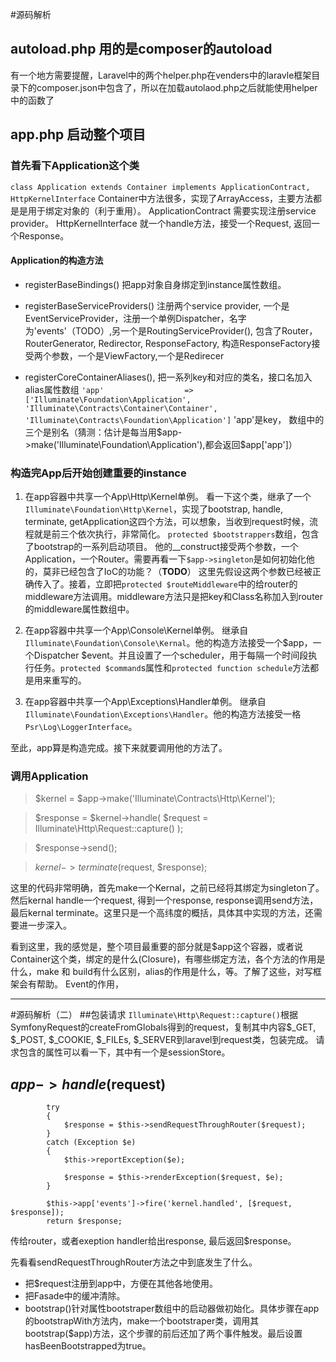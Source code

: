 #源码解析

## autoload.php 用的是composer的autoload
有一个地方需要提醒，Laravel中的两个helper.php在venders中的laravle框架目录下的composer.json中包含了，所以在加载autolaod.php之后就能使用helper中的函数了

## app.php 启动整个项目

### 首先看下Application这个类
`class Application extends Container implements ApplicationContract, HttpKernelInterface`
Container中方法很多，实现了ArrayAccess，主要方法都是是用于绑定对象的（利于重用）。
ApplicationContract 需要实现注册service provider。
HttpKernelInterface 就一个handle方法，接受一个Request, 返回一个Response。

#### Application的构造方法
- registerBaseBindings()
把app对象自身绑定到instance属性数组。

- registerBaseServiceProviders()
注册两个service provider, 一个是EventServiceProvider，注册一个单例Dispatcher，名字为'events'（TODO）,另一个是RoutingServiceProvider(), 包含了Router， RouterGenerator, Redirector, ResponseFactory, 构造ResponseFactory接受两个参数，一个是ViewFactory,一个是Redirecer

- registerCoreContainerAliases(), 把一系列key和对应的类名，接口名加入alias属性数组
`'app'                  => ['Illuminate\Foundation\Application', 'Illuminate\Contracts\Container\Container', 'Illuminate\Contracts\Foundation\Application']`
'app'是key， 数组中的三个是别名（猜测：估计是每当用$app->make('Illuminate\Foundation\Application'),都会返回$app['app']）

### 构造完App后开始创建重要的instance
1. 在app容器中共享一个App\Http\Kernel单例。
看一下这个类，继承了一个`Illuminate\Foundation\Http\Kernel`，实现了bootstrap, handle, terminate, getApplication这四个方法，可以想象，当收到request时候，流程就是前三个依次执行，非常简化。
`protected $bootstrappers`数组，包含了bootstrap的一系列启动项目。
他的__construct接受两个参数，一个Application，一个Router。需要再看一下`$app->singleton`是如何初始化他的，莫非已经包含了IoC的功能？（**TODO**）
这里先假设这两个参数已经被正确传入了。接着，立即把`protected $routeMiddleware`中的给router的middleware方法调用。middleware方法只是把key和Class名称加入到router的middleware属性数组中。


2. 在app容器中共享一个App\Console\Kernel单例。
继承自`Illuminate\Foundation\Console\Kernal`。他的构造方法接受一个$app，一个Dispatcher $event。并且设置了一个scheduler，用于每隔一个时间段执行任务。`protected $command`s属性和`protected function schedule`方法都是用来重写的。

3. 在app容器中共享一个App\Exceptions\Handler单例。
继承自`Illuminate\Foundation\Exceptions\Handler`。他的构造方法接受一格`Psr\Log\LoggerInterface`。

至此，app算是构造完成。接下来就要调用他的方法了。

### 调用Application

> $kernel = $app->make('Illuminate\Contracts\Http\Kernel');

> $response = $kernel->handle(
	$request = Illuminate\Http\Request::capture()
);

> $response->send();

> $kernel->terminate($request, $response);

这里的代码非常明确，首先make一个Kernal，之前已经将其绑定为singleton了。然后kernal handle一个request, 得到一个response, response调用send方法，最后kernal terminate。这里只是一个高纬度的概括，具体其中实现的方法，还需要进一步深入。

看到这里，我的感觉是，整个项目最重要的部分就是$app这个容器，或者说Container这个类，绑定的是什么(Closure)，有哪些绑定方法，各个方法的作用是什么，make 和 build有什么区别，alias的作用是什么，等。了解了这些，对写框架会有帮助。
Event的作用，


---

#源码解析（二）
##包装请求
`Illuminate\Http\Request::capture()`根据SymfonyRequest的createFromGlobals得到的request，复制其中内容$_GET, $_POST, $_COOKIE, $_FILEs, $_SERVER到laravel到request类，包装完成。
请求包含的属性可以看一下，其中有一个是sessionStore。

## $app->handle($request)
            try
    		{
    			$response = $this->sendRequestThroughRouter($request);
    		}
    		catch (Exception $e)
    		{
    			$this->reportException($e);
    
    			$response = $this->renderException($request, $e);
    		}
    
    		$this->app['events']->fire('kernel.handled', [$request, $response]);
			return $response;

传给router，或者exeption handler给出response, 最后返回$response。

先看看sendRequestThroughRouter方法之中到底发生了什么。

- 把$request注册到app中，方便在其他各地使用。
- 把Fasade中的缓冲清除。
- bootstrap()针对属性bootstraper数组中的启动器做初始化。具体步骤在app的bootstrapWith方法内，make一个bootstraper类，调用其bootstrap($app)方法，这个步骤的前后还加了两个事件触发。最后设置hasBeenBootstrapped为true。